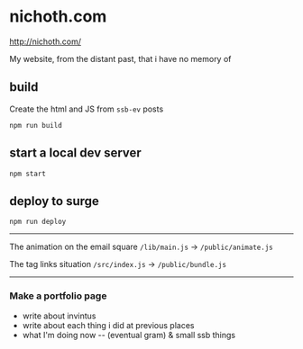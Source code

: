 # nichoth.com

http://nichoth.com/

My website, from the distant past, that i have no memory of

## build
Create the html and JS from `ssb-ev` posts
```
npm run build
```

## start a local dev server
```
npm start
```

## deploy to surge
```
npm run deploy
```
--------------------------------------------

The animation on the email square
`/lib/main.js` -> `/public/animate.js`

The tag links situation
`/src/index.js` -> `/public/bundle.js`

---------------------------------------------------

### Make a portfolio page
* write about invintus
* write about each thing i did at previous places
* what I'm doing now -- (eventual gram) & small ssb things






